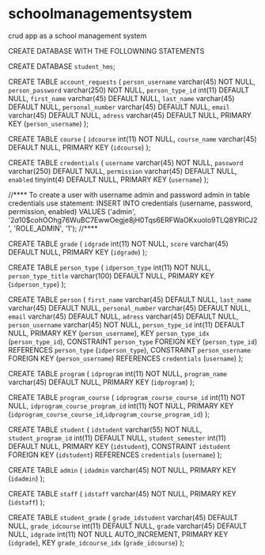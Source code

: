 # schoolmanagementsystem
 crud app as a school management system

CREATE DATABASE WITH THE FOLLOWNING STATEMENTS

CREATE DATABASE `student_hms`;

CREATE TABLE `account_requests` (
  `person_username` varchar(45) NOT NULL,
  `person_password` varchar(250) NOT NULL,
  `person_type_id` int(11) DEFAULT NULL,
  `first_name` varchar(45) DEFAULT NULL,
  `last_name` varchar(45) DEFAULT NULL,
  `personal_number` varchar(45) DEFAULT NULL,
  `email` varchar(45) DEFAULT NULL,
  `adress` varchar(45) DEFAULT NULL,
  PRIMARY KEY (`person_username`)
);


CREATE TABLE `course` (
  `idcourse` int(11) NOT NULL,
  `course_name` varchar(45) DEFAULT NULL,
  PRIMARY KEY (`idcourse`)
);

CREATE TABLE `credentials` (
  `username` varchar(45) NOT NULL,
  `password` varchar(250) DEFAULT NULL,
  `permission` varchar(45) DEFAULT NULL,
  `enabled` tinyint(4) DEFAULT NULL,
  PRIMARY KEY (`username`)
);

//****
To create a user with username admin and password admin in table credentials use statement: 
INSERT INTO credentials (username, password, permission, enabled) VALUES ('admin', '$2a$10$cohOOhg76WuBC7EwwOegje8jH0Tqs6ERFWaOKxuolo9TLQ8YRlCJ2', 'ROLE_ADMIN', '1');
//****

CREATE TABLE `grade` (
  `idgrade` int(11) NOT NULL,
  `score` varchar(45) DEFAULT NULL,
  PRIMARY KEY (`idgrade`)
);

CREATE TABLE `person_type` (
  `idperson_type` int(11) NOT NULL,
  `person_type_title` varchar(100) DEFAULT NULL,
  PRIMARY KEY (`idperson_type`)
);

CREATE TABLE `person` (
  `first_name` varchar(45) DEFAULT NULL,
  `last_name` varchar(45) DEFAULT NULL,
  `personal_number` varchar(45) DEFAULT NULL,
  `email` varchar(45) DEFAULT NULL,
  `adress` varchar(45) DEFAULT NULL,
  `person_username` varchar(45) NOT NULL,
  `person_type_id` int(11) DEFAULT NULL,
  PRIMARY KEY (`person_username`),
  KEY `person_type_idx` (`person_type_id`),
  CONSTRAINT `person_type` FOREIGN KEY (`person_type_id`) REFERENCES `person_type` (`idperson_type`),
  CONSTRAINT `person_username` FOREIGN KEY (`person_username`) REFERENCES `credentials` (`username`)
);

CREATE TABLE `program` (
  `idprogram` int(11) NOT NULL,
  `program_name` varchar(45) DEFAULT NULL,
  PRIMARY KEY (`idprogram`)
);

CREATE TABLE `program_course` (
  `idprogram_course_course_id` int(11) NOT NULL,
  `idprogram_course_program_id` int(11) NOT NULL,
  PRIMARY KEY (`idprogram_course_course_id`,`idprogram_course_program_id`)
);

CREATE TABLE `student` (
  `idstudent` varchar(55) NOT NULL,
  `student_program_id` int(11) DEFAULT NULL,
  `student_semester` int(11) DEFAULT NULL,
  PRIMARY KEY (`idstudent`),
  CONSTRAINT `idstudent` FOREIGN KEY (`idstudent`) REFERENCES `credentials` (`username`)
);

CREATE TABLE `admin` (
  `idadmin` varchar(45) NOT NULL,
  PRIMARY KEY (`idadmin`)
);

CREATE TABLE `staff` (
  `idstaff` varchar(45) NOT NULL,
  PRIMARY KEY (`idstaff`)
);

CREATE TABLE `student_grade` (
  `grade_idstudent` varchar(45) DEFAULT NULL,
  `grade_idcourse` int(11) DEFAULT NULL,
  `grade` varchar(45) DEFAULT NULL,
  `idgrade` int(11) NOT NULL AUTO_INCREMENT,
  PRIMARY KEY (`idgrade`),
  KEY `grade_idcourse_idx` (`grade_idcourse`)
);

